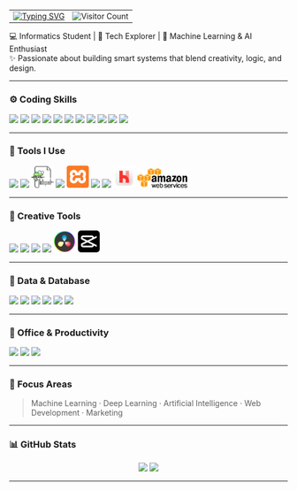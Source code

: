 <table width="100%" border="0">
  <tr>
    <td align="left">
      <a href="https://git.io/typing-svg">
        <img src="https://readme-typing-svg.herokuapp.com?color=%2336BCF7&lines=Hey+there!+I'm+Hot;Coding+is+my+therapy+🔥" alt="Typing SVG"/>
      </a>
    </td>
    <td align="right">
      <img src="https://komarev.com/ghpvc/?username=tumbalakun&color=blueviolet&style=flat" alt="Visitor Count"/><br>
    </td>
  </tr>
</table>


💻 Informatics Student | 🚀 Tech Explorer | 🧠 Machine Learning & AI Enthusiast  
✨ Passionate about building smart systems that blend creativity, logic, and design.

---

### ⚙️ Coding Skills  
<p align="left">
  <img src="https://cdn.jsdelivr.net/gh/devicons/devicon/icons/c/c-original.svg" width="40"/>
  <img src="https://cdn.jsdelivr.net/gh/devicons/devicon/icons/cplusplus/cplusplus-original.svg" width="40"/>
  <img src="https://cdn.jsdelivr.net/gh/devicons/devicon/icons/java/java-original.svg" width="40"/>
  <img src="https://cdn.jsdelivr.net/gh/devicons/devicon/icons/html5/html5-original.svg" width="40"/>
  <img src="https://cdn.jsdelivr.net/gh/devicons/devicon/icons/css3/css3-original.svg" width="40"/>
  <img src="https://cdn.jsdelivr.net/gh/devicons/devicon/icons/javascript/javascript-original.svg" width="40"/>
  <img src="https://cdn.jsdelivr.net/gh/devicons/devicon/icons/php/php-original.svg" width="40"/>
  <img src="https://cdn.jsdelivr.net/gh/devicons/devicon/icons/laravel/laravel-original.svg" width="40"/>
  <img src="https://cdn.jsdelivr.net/gh/devicons/devicon/icons/react/react-original.svg" width="40"/>
  <img src="https://cdn.jsdelivr.net/gh/devicons/devicon/icons/python/python-original.svg" width="40"/>
  <img src="https://cdn.jsdelivr.net/gh/devicons/devicon@latest/icons/livewire/livewire-original-wordmark.svg" width="40"/>     
</p>

---

### 🧰 Tools I Use  
<p align="left">
  <img src="https://cdn.jsdelivr.net/gh/devicons/devicon/icons/vscode/vscode-original.svg" width="40"/>
  <img src="https://cdn.jsdelivr.net/gh/devicons/devicon/icons/androidstudio/androidstudio-original.svg" width="40"/>
  <img src="notepadpp.png" width="40"/>
  <img src="https://cdn.jsdelivr.net/gh/devicons/devicon/icons/netbeans/netbeans-original.svg" width="40"/>
  <img src="xampp.png" width="40"/>
  <img src="https://cdn.jsdelivr.net/gh/devicons/devicon/icons/git/git-original.svg" width="40"/>
  <img src="https://cdn.jsdelivr.net/gh/devicons/devicon/icons/github/github-original.svg" width="40"/>
  <img src="laravelherd.png" width="40"/>
  <img src="aws.png" width="90"/>
</p>

---

### 🎨 Creative Tools  
<p align="left">
  <img src="https://cdn.jsdelivr.net/gh/devicons/devicon@latest/icons/illustrator/illustrator-original.svg" width="40"/>
  <img src="https://cdn.jsdelivr.net/gh/devicons/devicon/icons/premierepro/premierepro-original.svg" width="40"/>
  <img src="https://cdn.jsdelivr.net/gh/devicons/devicon/icons/figma/figma-original.svg" width="40"/>
  <img src="https://cdn.jsdelivr.net/gh/devicons/devicon/icons/canva/canva-original.svg" width="40"/>
  <img src="davinciresolve.png" width="40"/>
  <img src="capcut.svg" width="40"/>
</p>

---

### 🧠 Data & Database  
<p align="left">
  <img src="https://cdn.jsdelivr.net/gh/devicons/devicon/icons/mysql/mysql-original.svg" width="40"/>
  <img src="https://cdn.jsdelivr.net/gh/devicons/devicon/icons/sqlite/sqlite-original.svg" width="40"/>
  <img src="https://cdn.jsdelivr.net/gh/devicons/devicon/icons/mongodb/mongodb-original.svg" width="40"/>
  <img src="https://cdn.jsdelivr.net/gh/devicons/devicon/icons/microsoftsqlserver/microsoftsqlserver-plain.svg" width="40"/>
  <img src="https://cdn.jsdelivr.net/gh/devicons/devicon/icons/oracle/oracle-original.svg" width="40"/>
  <img src="https://img.icons8.com/color/48/tableau-software.png" width="40"/>
</p>

---

### 🧩 Office & Productivity  
<p align="left">
  <img src="https://img.icons8.com/color/48/microsoft-excel-2019--v1.png" width="40"/>
  <img src="https://img.icons8.com/color/48/microsoft-word-2019--v1.png" width="40"/>
  <img src="https://img.icons8.com/color/48/microsoft-powerpoint-2019--v1.png" width="40"/>
</p>

---

### 🎯 Focus Areas  
> Machine Learning · Deep Learning · Artificial Intelligence · Web Development · Marketing  

---

### 📊 GitHub Stats
<p align="center">
  <img src="https://github-readme-stats.vercel.app/api?username=tumbalakun&show_icons=true&theme=transparent" height="180"/>
  <img src="https://github-readme-stats.vercel.app/api/top-langs/?username=tumbalakun&layout=compact&theme=transparent" height="180"/>
</p>

---
